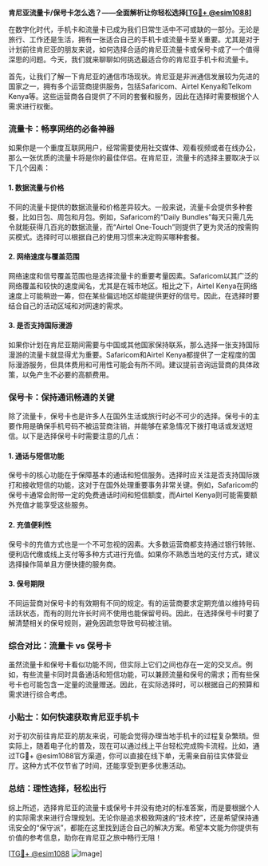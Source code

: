 **肯尼亚流量卡/保号卡怎么选？——全面解析让你轻松选择[[TG💪+ @esim1088](https://t.me/s/esim1088)]**

在数字化时代，手机卡和流量卡已成为我们日常生活中不可或缺的一部分。无论是旅行、工作还是生活，拥有一张适合自己的手机卡或流量卡至关重要。尤其是对于计划前往肯尼亚的朋友来说，如何选择合适的肯尼亚流量卡或保号卡成了一个值得深思的问题。今天，我们就来聊聊如何挑选最适合你的肯尼亚手机卡和流量卡。

首先，让我们了解一下肯尼亚的通信市场现状。肯尼亚是非洲通信发展较为先进的国家之一，拥有多个运营商提供服务，包括Safaricom、Airtel Kenya和Telkom Kenya等。这些运营商各自提供了不同的套餐和服务，因此在选择时需要根据个人需求进行权衡。

### **流量卡：畅享网络的必备神器**

如果你是一个重度互联网用户，经常需要使用社交媒体、观看视频或者在线办公，那么一张优质的流量卡将是你的最佳伴侣。在肯尼亚，流量卡的选择主要取决于以下几个因素：

#### **1. 数据流量与价格**
不同的流量卡提供的数据流量和价格差异较大。一般来说，流量卡会提供多种套餐，比如日包、周包和月包。例如，Safaricom的“Daily Bundles”每天只需几先令就能获得几百兆的数据流量，而“Airtel One-Touch”则提供了更为灵活的按需购买模式。选择时可以根据自己的使用习惯来决定购买哪种套餐。

#### **2. 网络速度与覆盖范围**
网络速度和信号覆盖范围也是选择流量卡的重要考量因素。Safaricom以其广泛的网络覆盖和较快的速度闻名，尤其是在城市地区。相比之下，Airtel Kenya在网络速度上可能稍逊一筹，但在某些偏远地区却能提供更好的信号。因此，在选择时要结合自己的活动区域和对网速的需求。

#### **3. 是否支持国际漫游**
如果你计划在肯尼亚期间需要与中国或其他国家保持联系，那么选择一张支持国际漫游的流量卡就显得尤为重要。Safaricom和Airtel Kenya都提供了一定程度的国际漫游服务，但具体费用和可用性可能会有所不同。建议提前咨询运营商的具体政策，以免产生不必要的高额费用。

### **保号卡：保持通讯畅通的关键**

除了流量卡，保号卡也是许多人在国外生活或旅行时必不可少的选择。保号卡的主要作用是确保手机号码不被运营商注销，并能够在紧急情况下拨打电话或发送短信。以下是选择保号卡时需要注意的几点：

#### **1. 通话与短信功能**
保号卡的核心功能在于保障基本的通话和短信服务。选择时应关注是否支持国际拨打和接收短信的功能，这对于在国外处理重要事务非常关键。例如，Safaricom的保号卡通常会附带一定的免费通话时间和短信额度，而Airtel Kenya则可能需要额外充值才能享受这些服务。

#### **2. 充值便利性**
保号卡的充值方式也是一个不可忽视的因素。大多数运营商都支持通过银行转账、便利店代缴或线上支付等多种方式进行充值。如果你不熟悉当地的支付方式，建议选择操作简单且方便快捷的服务商。

#### **3. 保号期限**
不同运营商对保号卡的有效期有不同的规定。有的运营商要求定期充值以维持号码活跃状态，而有的则允许长时间不使用也能保留号码。因此，在选择保号卡时要了解清楚相关的保号规则，避免因疏忽导致号码被注销。

### **综合对比：流量卡 vs 保号卡**

虽然流量卡和保号卡看似功能不同，但实际上它们之间也存在一定的交叉点。例如，有些流量卡同时具备通话和短信功能，可以兼顾流量和保号的需求；而有些保号卡也可能包含一定量的流量赠送。因此，在实际选择时，可以根据自己的预算和需求进行综合考虑。

### **小贴士：如何快速获取肯尼亚手机卡**

对于初次前往肯尼亚的朋友来说，可能会觉得办理当地手机卡的过程复杂繁琐。但实际上，随着电子化的普及，现在可以通过线上平台轻松完成购卡流程。比如，通过TG💪+ @esim1088官方渠道，你可以直接在线下单，无需亲自前往实体营业厅。这种方式不仅节省了时间，还能享受到更多优惠活动。

### **总结：理性选择，轻松出行**

综上所述，选择肯尼亚的流量卡或保号卡并没有绝对的标准答案，而是要根据个人的实际需求来进行合理规划。无论你是追求极致网速的“技术控”，还是希望保持通讯安全的“保守派”，都能在这里找到适合自己的解决方案。希望本文能为你提供有价值的参考信息，助你在肯尼亚之旅中畅行无阻！

[[TG💪+ @esim1088](https://t.me/s/esim1088) ![Image](https://i.postimg.cc/4NQfJmqS/Snipaste-2025-05-13-00-14-12.png)]